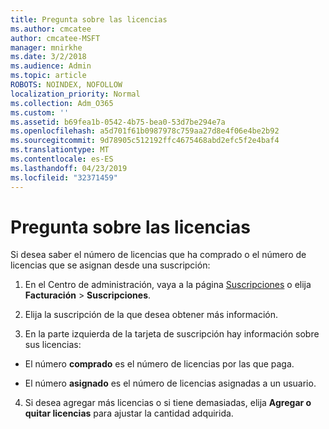 ```yaml
---
title: Pregunta sobre las licencias
ms.author: cmcatee
author: cmcatee-MSFT
manager: mnirkhe
ms.date: 3/2/2018
ms.audience: Admin
ms.topic: article
ROBOTS: NOINDEX, NOFOLLOW
localization_priority: Normal
ms.collection: Adm_O365
ms.custom: ''
ms.assetid: b69fea1b-0542-4b75-bea0-53d7be294e7a
ms.openlocfilehash: a5d701f61b0987978c759aa27d8e4f06e4be2b92
ms.sourcegitcommit: 9d78905c512192ffc4675468abd2efc5f2e4baf4
ms.translationtype: MT
ms.contentlocale: es-ES
ms.lasthandoff: 04/23/2019
ms.locfileid: "32371459"
---
```

# <a name="question-about-licenses"></a>Pregunta sobre las licencias

Si desea saber el número de licencias que ha comprado o el número de licencias que se asignan desde una suscripción:
  
1. En el Centro de administración, vaya a la página [Suscripciones](https://go.microsoft.com/fwlink/p/?linkid=842054) o elija **Facturación** \> **Suscripciones**.
    
2. Elija la suscripción de la que desea obtener más información.
    
3. En la parte izquierda de la tarjeta de suscripción hay información sobre sus licencias:
    
  - El número **comprado** es el número de licencias por las que paga. 
    
  - El número **asignado** es el número de licencias asignadas a un usuario. 
    
4. Si desea agregar más licencias o si tiene demasiadas, elija **Agregar o quitar licencias** para ajustar la cantidad adquirida. 
    

